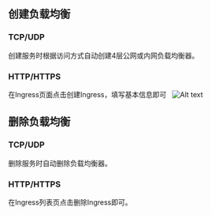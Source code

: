 ## 创建负载均衡

### TCP/UDP
创建服务时根据访问方式自动创建4层公网或内网负载均衡器。
### HTTP/HTTPS
在Ingress页面点击创建Ingress，填写基本信息即可
 
![Alt text](http://imgcache.tce.fsphere.cn/image/mc.qcloudimg.com/static/img/789fc479b52ba40d8d27ba6762e71fbc/image.png)
 
## 删除负载均衡
### TCP/UDP
删除服务时自动删除负载均衡器。
### HTTP/HTTPS
在Ingress列表页点击删除Ingress即可。
